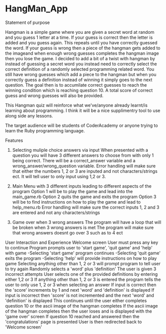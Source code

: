 # HangMan_App
Statement of purpose

Hangman is a simple game where you are given a secret word at random and you guess 1 letter at a time.
If your guess is correct then the letter is added and you guess again. This repeats until you have correctly guessed the word.
If your guess is wrong then a piece of the hangman gets added to the imageand when enough wrong guesses completes the hangman image
then you lose the game.
I decided to add a bit of a twist with hangman by instead of guessing a secret word you instead need to correctly select the correct
definition of a randomly selected programming related word.
You still have wrong guesses which add a piece to the hangman but when you correctly guess a definition instead of winning it simply
goes to the next question.
The goal then is to accumilate correct guesses to reach the winning condition which is reaching question 10.
A total score of correct guess and wrong guesses will also be provided.

This Hangman quiz will reinforce what we've/anyone already learnt/is learning about programming. I think it will be a nice supplimentry tool to use
along side any lessons. 

The target audience will be students of CoderAcademy or anyone trying to learn the Ruby programming language.


Features
1. Selecting muliple choice answers via input
When presented with a question you will have 3 different answers to choose from with only 1 being correct.
There will be a correct_answer variable and a wrong_answer/wrong_question variable.
Error handling will make sure that either the numbers 1, 2 or 3 are inputed and not characters/strings ect.
It will tell user to only input using 1,2 or 3.

2. Main Menu with 3 different inputs leading to different aspects of the program
Option 1 will be to play the game and lead into the main_game.rb
Option 2 quits the game and exits the program
Option 3 will be to find instructions on how to play the game and lead to help_menu.rb
Error handling will make sure the correct inputs 1, 2 and 3 are entered and not any characters/strings

3. Game over when 3 wrong answers
The program will have a loop that will be broken when 3 wrong answers is met
The program will make sure that wrong answers doesnt go over 3 such as to 4 ect



User Interaction and Experience
Welcome screen
User must press any key to continue
Program prompts user to 'start game', 'quit game' and 'help' with game
-Selecting 'start game' program continues
-Selecting 'quit game' exits the program
-Selecting 'help' will provide instructions on how to play game
Selecting anything other than 1, 2 or 3 will prompt program to tell user to try again
Randomly selects a 'word' plus 'definition'
The user is given 3 incorrect attempts
User selects one of the provided definitions by entering either 1,2 or 3
If anything other than 1, 2 or 3 is entered the program tells the user to only use 1, 2 or 3 when selecting an answer
If input is correct  then the 'score' increments by 1 and next 'word' and 'definition' is displayed
If input is incorrect then 'score' is not incremented and the next 'word' and 'definition' is displayed
This continues until the user either completes question 10 or the ascii image of the hangman completes
If the ascii image of the hangman completes then the user loses and is displayed with the 'game over' screen
If question 10 reached and answered then the 'congratulations' page is presented
User is then redirected back to 'Welcome screen'

